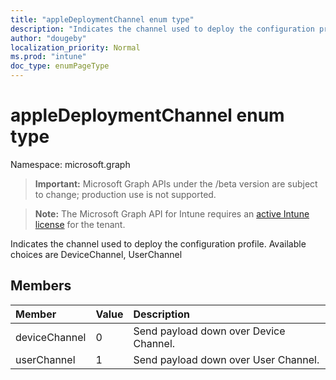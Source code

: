 ```yaml
---
title: "appleDeploymentChannel enum type"
description: "Indicates the channel used to deploy the configuration profile. Available choices are DeviceChannel, UserChannel"
author: "dougeby"
localization_priority: Normal
ms.prod: "intune"
doc_type: enumPageType
---
```


# appleDeploymentChannel enum type

Namespace: microsoft.graph

> **Important:** Microsoft Graph APIs under the /beta version are subject to change; production use is not supported.

> **Note:** The Microsoft Graph API for Intune requires an [active Intune license](https://go.microsoft.com/fwlink/?linkid=839381) for the tenant.

Indicates the channel used to deploy the configuration profile. Available choices are DeviceChannel, UserChannel

## Members
|Member|Value|Description|
|:---|:---|:---|
|deviceChannel|0|Send payload down over Device Channel.|
|userChannel|1|Send payload down over User Channel.|



